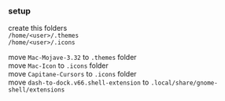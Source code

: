 ### setup

create this folders <br/>
`/home/<user>/.themes` <br/>
`/home/<user>/.icons` <br/>

move `Mac-Mojave-3.32` to `.themes` folder <br/>
move `Mac-Icon` to `.icons` folder <br/>
move `Capitane-Cursors` to `.icons` folder <br/>
move `dash-to-dock.v66.shell-extension` to `.local/share/gnome-shell/extensions`
